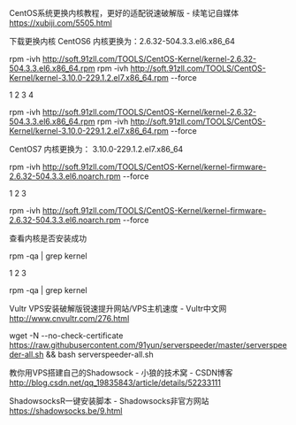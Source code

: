 CentOS系统更换内核教程，更好的适配锐速破解版 - 续笔记自媒体 https://xubiji.com/5505.html

下载更换内核
CentOS6 内核更换为：2.6.32-504.3.3.el6.x86_64



rpm -ivh http://soft.91zll.com/TOOLS/CentOS-Kernel/kernel-2.6.32-504.3.3.el6.x86_64.rpm
rpm -ivh http://soft.91zll.com/TOOLS/CentOS-Kernel/kernel-3.10.0-229.1.2.el7.x86_64.rpm --force

1
2
3
4
 
rpm -ivh http://soft.91zll.com/TOOLS/CentOS-Kernel/kernel-2.6.32-504.3.3.el6.x86_64.rpm
rpm -ivh http://soft.91zll.com/TOOLS/CentOS-Kernel/kernel-3.10.0-229.1.2.el7.x86_64.rpm --force
 
CentOS7 内核更换为： 3.10.0-229.1.2.el7.x86_64



rpm -ivh http://soft.91zll.com/TOOLS/CentOS-Kernel/kernel-firmware-2.6.32-504.3.3.el6.noarch.rpm --force

1
2
3
 
rpm -ivh http://soft.91zll.com/TOOLS/CentOS-Kernel/kernel-firmware-2.6.32-504.3.3.el6.noarch.rpm --force
 
查看内核是否安装成功


rpm -qa | grep kernel

1
2
3
 
rpm -qa | grep kernel

Vultr VPS安装破解版锐速提升网站/VPS主机速度 - Vultr中文网
http://www.cnvultr.com/276.html

wget -N --no-check-certificate https://raw.githubusercontent.com/91yun/serverspeeder/master/serverspeeder-all.sh && bash serverspeeder-all.sh

教你用VPS搭建自己的Shadowsock - 小狼的技术窝 - CSDN博客
http://blog.csdn.net/qq_19835843/article/details/52233111

ShadowsocksR一键安装脚本 - Shadowsocks非官方网站
https://shadowsocks.be/9.html